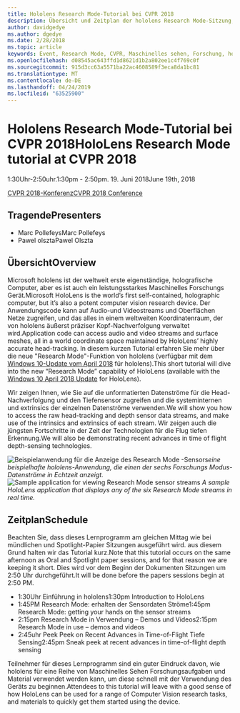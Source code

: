 ```yaml
---
title: Hololens Research Mode-Tutorial bei CVPR 2018
description: Übersicht und Zeitplan der hololens Research Mode-Sitzung, die auf der CVPR-Konferenz am 19. Juni 2018 übermittelt werden soll.
author: davidgedye
ms.author: dgedye
ms.date: 2/28/2018
ms.topic: article
keywords: Event, Research Mode, CVPR, Maschinelles sehen, Forschung, hololens
ms.openlocfilehash: d08545ac643ffd1d8621d1b2a802ee1c4f769c0f
ms.sourcegitcommit: 915d3cc63a5571ba22ac4608589f3eca8da1bc81
ms.translationtype: MT
ms.contentlocale: de-DE
ms.lasthandoff: 04/24/2019
ms.locfileid: "63525900"
---
```

# <a name="hololens-research-mode-tutorial-at-cvpr-2018"></a><span data-ttu-id="ff7f2-104">Hololens Research Mode-Tutorial bei CVPR 2018</span><span class="sxs-lookup"><span data-stu-id="ff7f2-104">HoloLens Research Mode tutorial at CVPR 2018</span></span>
<span data-ttu-id="ff7f2-105">1:30Uhr-2:50uhr.</span><span class="sxs-lookup"><span data-stu-id="ff7f2-105">1:30pm - 2:50pm.</span></span> <span data-ttu-id="ff7f2-106">19. Juni 2018</span><span class="sxs-lookup"><span data-stu-id="ff7f2-106">June 19th, 2018</span></span>

[<span data-ttu-id="ff7f2-107">CVPR 2018-Konferenz</span><span class="sxs-lookup"><span data-stu-id="ff7f2-107">CVPR 2018 Conference</span></span>](http://cvpr2018.thecvf.com/)

## <a name="presenters"></a><span data-ttu-id="ff7f2-108">Tragende</span><span class="sxs-lookup"><span data-stu-id="ff7f2-108">Presenters</span></span>
* <span data-ttu-id="ff7f2-109">Marc Pollefeys</span><span class="sxs-lookup"><span data-stu-id="ff7f2-109">Marc Pollefeys</span></span>
* <span data-ttu-id="ff7f2-110">Pawel olszta</span><span class="sxs-lookup"><span data-stu-id="ff7f2-110">Pawel Olszta</span></span>

## <a name="overview"></a><span data-ttu-id="ff7f2-111">Übersicht</span><span class="sxs-lookup"><span data-stu-id="ff7f2-111">Overview</span></span>
<span data-ttu-id="ff7f2-112">Microsoft hololens ist der weltweit erste eigenständige, holografische Computer, aber es ist auch ein leistungsstarkes Maschinelles Forschungs Gerät.</span><span class="sxs-lookup"><span data-stu-id="ff7f2-112">Microsoft HoloLens is the world’s first self-contained, holographic computer, but it’s also a potent computer vision research device.</span></span>
<span data-ttu-id="ff7f2-113">Der Anwendungscode kann auf Audio-und Videostreams und Oberflächen Netze zugreifen, und das alles in einem weltweiten Koordinatenraum, der von hololens äußerst präziser Kopf-Nachverfolgung verwaltet wird.</span><span class="sxs-lookup"><span data-stu-id="ff7f2-113">Application code can access audio and video streams and surface meshes, all in a world coordinate space maintained by HoloLens’ highly accurate head-tracking.</span></span> <span data-ttu-id="ff7f2-114">In diesem kurzen Tutorial erfahren Sie mehr über die neue "Research Mode"-Funktion von hololens (verfügbar mit dem [Windows 10-Update vom April 2018](release-notes-april-2018.md) für hololens).</span><span class="sxs-lookup"><span data-stu-id="ff7f2-114">This short tutorial will dive into the new “Research Mode” capability of HoloLens (available with the [Windows 10 April 2018 Update](release-notes-april-2018.md) for HoloLens).</span></span>

<span data-ttu-id="ff7f2-115">Wir zeigen Ihnen, wie Sie auf die unformatierten Datenströme für die Head-Nachverfolgung und den Tiefensensor zugreifen und die systeminternen und extrinsics der einzelnen Datenströme verwenden.</span><span class="sxs-lookup"><span data-stu-id="ff7f2-115">We will show you how to access the raw head-tracking and depth sensor data streams, and make use of the intrinsics and extrinsics of each stream.</span></span>  <span data-ttu-id="ff7f2-116">Wir zeigen auch die jüngsten Fortschritte in der Zeit der Technologien für die Flug tiefen Erkennung.</span><span class="sxs-lookup"><span data-stu-id="ff7f2-116">We will also be demonstrating recent advances in time of flight depth-sensing technologies.</span></span>

<span data-ttu-id="ff7f2-117">![Beispielanwendung für die Anzeige des Research Mode](images/sensor-stream-viewer.jpg)
-Sensors*eine beispielhafte hololens-Anwendung, die einen der sechs Forschungs Modus-Datenströme in Echtzeit anzeigt.*</span><span class="sxs-lookup"><span data-stu-id="ff7f2-117">![Sample application for viewing Research Mode sensor streams](images/sensor-stream-viewer.jpg)
*A sample HoloLens application that displays any of the six Research Mode streams in real time.*</span></span>

## <a name="schedule"></a><span data-ttu-id="ff7f2-118">Zeitplan</span><span class="sxs-lookup"><span data-stu-id="ff7f2-118">Schedule</span></span>
<span data-ttu-id="ff7f2-119">Beachten Sie, dass dieses Lernprogramm am gleichen Mittag wie bei mündlichen und Spotlight-Papier Sitzungen ausgeführt wird. aus diesem Grund halten wir das Tutorial kurz.</span><span class="sxs-lookup"><span data-stu-id="ff7f2-119">Note that this tutorial occurs on the same afternoon as Oral and Spotlight paper sessions, and for that reason we are keeping it short.</span></span>
<span data-ttu-id="ff7f2-120">Dies wird vor dem Beginn der Dokumenten Sitzungen um 2:50 Uhr durchgeführt.</span><span class="sxs-lookup"><span data-stu-id="ff7f2-120">It will be done before the papers sessions begin at 2:50 PM.</span></span>

- <span data-ttu-id="ff7f2-121">1:30Uhr Einführung in hololens</span><span class="sxs-lookup"><span data-stu-id="ff7f2-121">1:30pm   Introduction to HoloLens</span></span> 
- <span data-ttu-id="ff7f2-122">1:45PM Research Mode: erhalten der Sensordaten Ströme</span><span class="sxs-lookup"><span data-stu-id="ff7f2-122">1:45pm   Research Mode: getting your hands on the sensor streams</span></span> 
- <span data-ttu-id="ff7f2-123">2:15pm Research Mode in Verwendung – Demos und Videos</span><span class="sxs-lookup"><span data-stu-id="ff7f2-123">2:15pm   Research Mode in use – demos and videos</span></span> 
- <span data-ttu-id="ff7f2-124">2:45uhr Peek Peek on Recent Advances in Time-of-Flight Tiefe Sensing</span><span class="sxs-lookup"><span data-stu-id="ff7f2-124">2:45pm   Sneak peek at recent advances in time-of-flight depth sensing</span></span> 

<span data-ttu-id="ff7f2-125">Teilnehmer für dieses Lernprogramm sind ein guter Eindruck davon, wie hololens für eine Reihe von Maschinelles Sehen Forschungsaufgaben und Material verwendet werden kann, um diese schnell mit der Verwendung des Geräts zu beginnen.</span><span class="sxs-lookup"><span data-stu-id="ff7f2-125">Attendees to this tutorial will leave with a good sense of how HoloLens can be used for a range of Computer Vision research tasks, and materials to quickly get them started using the device.</span></span>
